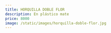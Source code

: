 ```yaml
---
title: HORQUILLA DOBLE FLOR
description: En plástico mate
price: 8000
image: /static/images/horquilla-doble-flor.jpg
---
```

